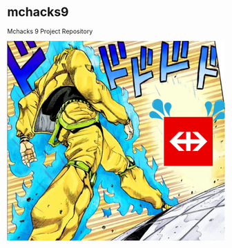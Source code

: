 # mchacks9
Mchacks 9 Project Repository

![Dio v. SBB](https://github.com/aosakwe/mchacks9/blob/main/SBB_DIO.png)
